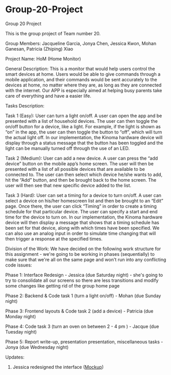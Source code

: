 # Group-20-Project
Group 20 Project

This is the group project of Team number 20.

Group Members: Jacqueline Garcia, Jonya Chen, Jessica Kwon, Mohan Ganesan, Patricia (Zhiping) Xiao

Project Name: HoM (Home Monitor)

General Description: This is a monitor that would help users control the smart devices at home. Users would be able to give commands through a mobile application, and their commands would be sent accurately to the devices at home, no matter where they are, as long as they are connected with the internet. Our APP is especially aimed at helping busy parents take care of everything and have a easier life.

Tasks Description:

Task 1 (Easy): User can turn a light on/off.
A user can open the app and be presented with a list of household devices. The user can then toggle the on/off button for a device, like a light. For example, if the light is shown as “on” in the app, the user can then toggle the button to “off”, which will turn the actual light off. In our implementation, the Kinoma hardware device will display through a status message that the button has been toggled and the light can be manually turned off through the use of an LED.

Task 2 (Medium): User can add a new device.
A user can press the “add device” button on the mobile app’s home screen. The user will then be presented with a list of all possible devices that are available to be connected to. The user can then select which device he/she wants to add, hit the “Add” button, and then be brought back to the home screen. The user will then see that new specific device added to the list.

Task 3 (Hard): User can set a timing for a device to turn on/off.
A user can select a device on his/her homescreen list and then be brought to an “Edit” page. Once there, the user can click “Timing” in order to create a timing schedule for that particular device. The user can specify a start and end time for the device to turn on. In our implementation, the Kinoma hardware device will then display a message that shows that a timing schedule has been set for that device, along with which times have been specified. We can also use an analog input in order to simulate time changing that will then trigger a response at the specified times.

Division of the Work:
We have decided on the following work structure for this assignment - we're going to be working in phases (sequentially) to make sure that we're all on the same page and won't run into any conflicting code issues:

Phase 1: Interface Redesign - Jessica (due Saturday night) - she's going to try to consolidate all our screens so there are less transitions and modify some changes like getting rid of the group home page

Phase 2: Backend & Code task 1 (turn a light on/off) - Mohan (due Sunday night)

Phase 3: Frontend layouts & Code task 2 (add a device) - Patricia (due Monday night)

Phase 4: Code task 3 (turn an oven on between 2 - 4 pm ) - Jacque (due Tuesday night)

Phase 5: Report write-up, presentation presentation, miscellaneous tasks - Jonya (due Wednesday night)


Updates:

1. Jessica redesigned the interface ([Mockup](https://www.figma.com/file/M1zJ6hF1zPVKDqP8ib8u8Xiu/HoM---v2))
